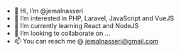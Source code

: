 - 👋 Hi, I’m @jemalnasseri
- 👀 I’m interested in PHP, Laravel, JavaScript and VueJS
- 🌱 I’m currently learning React and NodeJS
- 💞️ I’m looking to collaborate on ...
- 📫 You can reach me @ jemalnasseri@gmail.com

<!---
jemalnasseri/jemalnasseri is a ✨ special ✨ repository because its `README.md` (this file) appears on your GitHub profile.
You can click the Preview link to take a look at your changes.
--->
